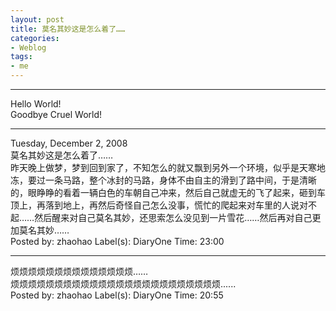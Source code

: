 ```yaml
---
layout: post
title: 莫名其妙这是怎么着了……
categories:
- Weblog
tags:
- me
---
```

**********
Hello World!    
Goodbye Cruel World!
**********
Tuesday, December 2, 2008    
莫名其妙这是怎么着了……    
昨天晚上做梦，梦到回到家了，不知怎么的就又飘到另外一个环境，似乎是天寒地冻，要过一条马路，整个冰封的马路，身体不由自主的滑到了路中间，于是清晰的，眼睁睁的看着一辆白色的车朝自己冲来，然后自己就虚无的飞了起来，砸到车顶上，再落到地上，再然后奇怪自己怎么没事，慌忙的爬起来对车里的人说对不起……然后醒来对自己莫名其妙，还思索怎么没见到一片雪花……然后再对自己更加莫名其妙……    
Posted by: zhaohao Label(s): DiaryOne Time: 23:00
**********
烦烦烦烦烦烦烦烦烦烦烦烦烦烦……    
烦烦烦烦烦烦烦烦烦烦烦烦烦烦烦烦烦烦烦烦烦烦烦烦......    
Posted by: zhaohao Label(s): DiaryOne Time: 20:55